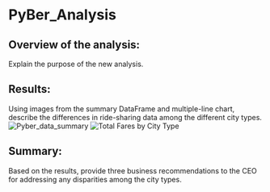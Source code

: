 # PyBer_Analysis
## Overview of the analysis: 
Explain the purpose of the new analysis.

## Results: 
Using images from the summary DataFrame and multiple-line chart, describe the differences in ride-sharing data among the different city types.
![Pyber_data_summary](https://user-images.githubusercontent.com/84694664/126920180-eeb7b150-4725-4520-9148-51e48436aad5.JPG)
![Total Fares by City Type](https://user-images.githubusercontent.com/84694664/126920176-440cb890-6561-46ea-b6ba-58c52a39ffbd.png)



## Summary: 
Based on the results, provide three business recommendations to the CEO for addressing any disparities among the city types.
